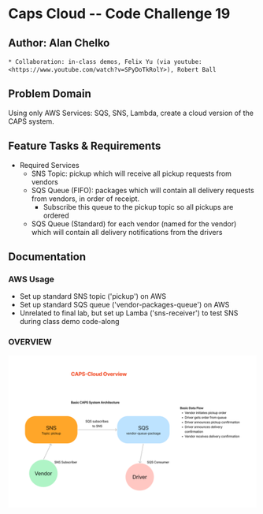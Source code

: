 # Caps Cloud -- Code Challenge 19

## Author: Alan Chelko

    * Collaboration: in-class demos, Felix Yu (via youtube: <https://www.youtube.com/watch?v=SPyDoTkRolY>), Robert Ball

## Problem Domain

Using only AWS Services: SQS, SNS, Lambda, create a cloud version of the CAPS system.

## Feature Tasks & Requirements

* Required Services
  * SNS Topic: pickup which will receive all pickup requests from vendors
  * SQS Queue (FIFO): packages which will contain all delivery requests from vendors, in order of receipt.
    * Subscribe this queue to the pickup topic so all pickups are ordered
  * SQS Queue (Standard) for each vendor (named for the vendor) which will contain all delivery notifications from the drivers


## Documentation

### AWS Usage

* Set up standard SNS topic ('pickup') on AWS
* Set up standard SQS queue ('vendor-packages-queue') on AWS
* Unrelated to final lab, but set up Lamba ('sns-receiver') to test SNS during class demo code-along

### OVERVIEW

![UML](assets/caps-cloud.png)
